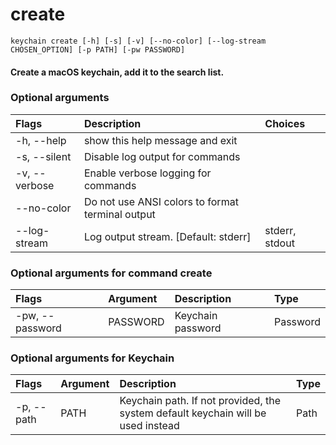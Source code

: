 
create
======


``keychain create [-h] [-s] [-v] [--no-color] [--log-stream CHOSEN_OPTION] [-p PATH] [-pw PASSWORD] ``
#### Create a macOS keychain, add it to the search list.

### Optional arguments

|Flags|Description|Choices|
| :--- | :--- | :--- |
|-h, --help|show this help message and exit||
|-s, --silent|Disable log output for commands||
|-v, --verbose|Enable verbose logging for commands||
|--no-color|Do not use ANSI colors to format terminal output||
|--log-stream|Log output stream. [Default: stderr]|stderr, stdout|

### Optional arguments for command create

|Flags|Argument|Description|Type|
| :--- | :--- | :--- | :--- |
|-pw, --password|PASSWORD|Keychain password|Password|

### Optional arguments for Keychain

|Flags|Argument|Description|Type|
| :--- | :--- | :--- | :--- |
|-p, --path|PATH|Keychain path. If not provided, the system default keychain will be used instead|Path|
